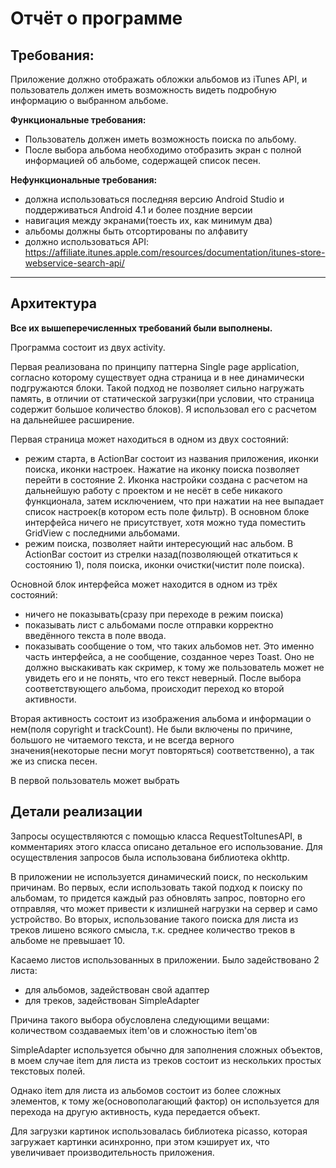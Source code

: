 Отчёт о программе
=====================
Требования:
-----------------------------------
Приложение должно отображать обложки альбомов из iTunes API, и пользователь должен иметь возможность видеть подробную информацию о выбранном альбоме.

**Функциональные требования:**
* Пользователь должен иметь возможность поиска по альбому.
* После выбора альбома необходимо отобразить экран с полной информацией об альбоме, содержащей список песен.

**Нефункциональные требования:**
* должна использоваться последняя версию Android Studio и поддерживаться Android 4.1 и более поздние версии
* навигация между экранами(тоесть их, как минимум два)
* альбомы должны быть отсортированы по алфавиту
* должно использоваться API:  https://affiliate.itunes.apple.com/resources/documentation/itunes-store-webservice-search-api/
---
Архитектура
-----------------------------------
**Все их вышеперечисленных требований были выполнены.**

Программа состоит из двух activity.

Первая реализована по принципу паттерна Single page application, согласно которому существует одна страница и в нее динамически подгружаются блоки. Такой подход не позволяет сильно нагружать память, в отличии от статической загрузки(при условии, что страница содержит большое количество блоков). Я использовал его с расчетом на дальнейшее расширение. 

Первая страница может находиться в одном из двух состояний:
* режим старта, в ActionBar состоит из названия приложения, иконки поиска, иконки настроек. Нажатие на иконку поиска позволяет перейти в состояние 2. Иконка настройки создана с расчетом на дальнейшую работу с проектом и не несёт в себе никакого функционала, затем исключением, что при нажатии на нее выпадает список настроек(в котором есть поле фильтр).
В основном блоке интерфейса ничего не присутствует, хотя можно туда поместить GridView с последними альбомами. 
* режим поиска, позволяет найти интересующий нас альбом. В ActionBar состоит из стрелки назад(позволяющей откатиться к состоянию 1), поля поиска, иконки очистки(чистит поле поиска). 

Основной блок интерфейса может находится в одном из трёх состояний:
* ничего не показывать(сразу при переходе в режим поиска)
* показывать лист с альбомами после отправки корректно введённого текста в поле ввода.
* показывать сообщение о том, что таких альбомов нет. Это именно часть интерфейса, а не сообщение, созданное через Toast. Оно не должно выскакивать как скример, к тому же пользователь может не увидеть его и не понять, что его текст неверный.
После выбора соответствующего альбома, происходит переход ко второй активности.

Вторая активность состоит из изображения альбома и информации о нем(поля copyright и trackCount). Не были включены по причине, большого не читаемого текста, и не всегда верного значения(некоторые песни могут повторяться) соответственно), а так же из списка песен.

В первой пользователь может выбрать


Детали реализации
-----------------------------------

Запросы осуществляются с помощью класса RequestToItunesAPI, в комментариях этого класса описано детальное его использование. Для осуществления запросов была использована библиотека okhttp.

В приложении не используется динамический поиск, по нескольким причинам. Во первых, если использовать такой подход к поиску по альбомам, то придется каждый раз обновлять запрос, повторно его отправляя, что может привести к излишней нагрузки на сервер и само устройство. Во вторых, использование такого поиска для листа из треков лишено всякого смысла, т.к. среднее количество треков в альбоме не превышает 10. 

Касаемо листов использованных в приложении.
Было задействовано 2 листа:
* для альбомов, задействован свой адаптер
* для треков, задействован SimpleAdapter

Причина такого выбора обусловлена следующими вещами: 
количеством создаваемых item'ов и сложностью item'ов

SimpleAdapter используется обычно для заполнения сложных объектов,  в моем случае item для листа из треков состоит из нескольких простых текстовых полей.

Однако item для листа из альбомов состоит из более сложных элементов, к тому же(основополагающий фактор) он используется для перехода на другую активность, куда передается объект. 

Для загрузки картинок использовалась библиотека picasso, которая загружает картинки асинхронно, при этом кэширует их, что увеличивает производительность приложения.

